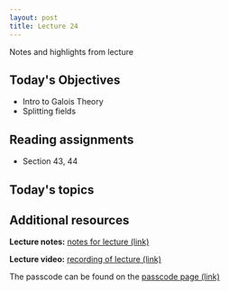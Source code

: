 ```yaml
---
layout: post
title: Lecture 24
---
```


Notes and highlights from lecture

## Today's Objectives

* Intro to Galois Theory
* Splitting fields

## Reading assignments

* Section 43, 44

## Today's topics

## Additional resources

**Lecture notes:** <a target="_parent" href="https://wcasper.github.io/math407spring2021/extras/notes/407-lecture24.pdf">notes for lecture (link)</a>


**Lecture video:** <a target="_parent" href="https://fullerton.zoom.us/rec/share/F33l0g9YfHTf_sHV5p_q-livr0GaTQvCT-GomJ3xNQGVnHSjvJach3K4cNwzz1d5.fU5WK8ITUhKs_LVK">recording of lecture (link)</a>

The passcode can be found on the <a target="_parent" href="https://csufullerton.instructure.com/courses/3087997/pages/video-lecture-keys">passcode page (link)</a>





